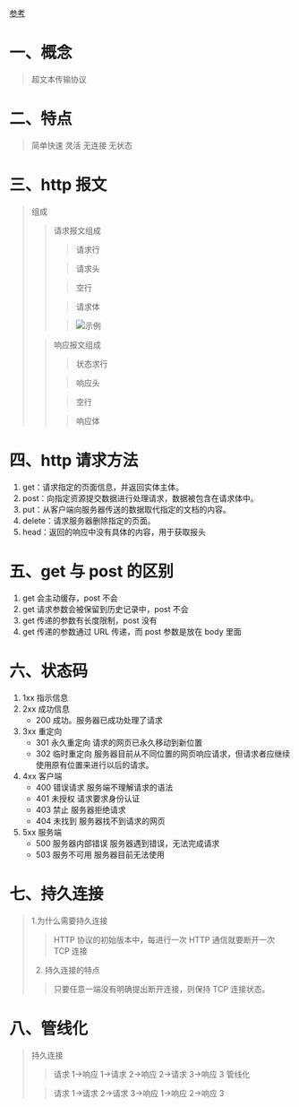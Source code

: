 [参考](https://juejin.im/post/5b1e93aa5188257d3914280e)

# 一、概念

> 超文本传输协议

# 二、特点

> 简单快速
> 灵活
> 无连接
> 无状态

# 三、http 报文

> 组成
>
> > 请求报文组成
> >
> > > 请求行
> >
> > > 请求头
> >
> > > 空行
> >
> > > 请求体
> >
> > > ![示例](https://user-gold-cdn.xitu.io/2018/6/11/163ef70cbdf0567c?imageView2/0/w/1280/h/960/format/webp/ignore-error/1)
>
> > 响应报文组成
> >
> > > 状态求行
> >
> > > 响应头
> >
> > > 空行
> >
> > > 响应体

# 四、http 请求方法

1. get：请求指定的页面信息，并返回实体主体。
2. post：向指定资源提交数据进行处理请求，数据被包含在请求体中。
3. put：从客户端向服务器传送的数据取代指定的文档的内容。
4. delete：请求服务器删除指定的页面。
5. head：返回的响应中没有具体的内容，用于获取报头

# 五、get 与 post 的区别

1. get 会主动缓存，post 不会
2. get 请求参数会被保留到历史记录中，post 不会
3. get 传递的参数有长度限制，post 没有
4. get 传递的参数通过 URL 传递，而 post 参数是放在 body 里面

# 六、状态码

1. 1xx 指示信息
2. 2xx 成功信息
   - 200 成功。服务器已成功处理了请求
3. 3xx 重定向
   - 301 永久重定向 请求的网页已永久移动到新位置
   - 302 临时重定向 服务器目前从不同位置的网页响应请求，但请求者应继续使用原有位置来进行以后的请求。
4. 4xx 客户端
   - 400 错误请求 服务端不理解请求的语法
   - 401 未授权 请求要求身份认证
   - 403 禁止 服务器拒绝请求
   - 404 未找到 服务器找不到请求的网页
5. 5xx 服务端
   - 500 服务器内部错误 服务器遇到错误，无法完成请求
   - 503 服务不可用 服务器目前无法使用

# 七、持久连接

> 1.为什么需要持久连接
>
> > HTTP 协议的初始版本中，每进行一次 HTTP 通信就要断开一次 TCP 连接
>
> 2. 持久连接的特点
>
> > 只要任意一端没有明确提出断开连接，则保持 TCP 连接状态。

# 八、管线化

> 持久连接
>
> > 请求 1->响应 1->请求 2->响应 2->请求 3->响应 3
> > 管线化
>
> > 请求 1->请求 2->请求 3->响应 1->响应 2->响应 3
